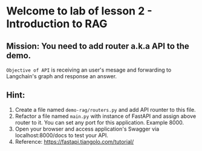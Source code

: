 # Welcome to lab of lesson 2 - Introduction to RAG

## Mission: You need to add router a.k.a API to the demo.

`Objective of API` is receiving an user's mesage and forwarding to Langchain's graph and response an answer.

## Hint:

1. Create a file named `demo-rag/routers.py` and add API rounter to this file.
2. Refactor a file named `main.py` with instance of FastAPI and assign above router to it. You can set any port for this application. Example 8000.
3. Open your browser and access application's Swagger via localhost:8000/docs to test your API.
4. Reference: https://fastapi.tiangolo.com/tutorial/
